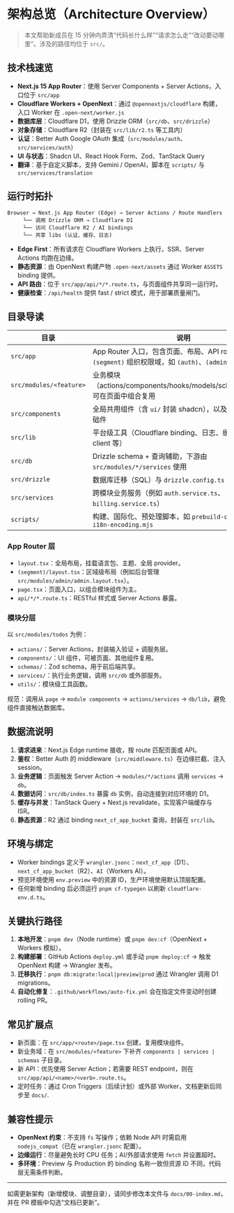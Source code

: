 # 架构总览（Architecture Overview）

> 本文帮助新成员在 15 分钟内弄清“代码长什么样”“请求怎么走”“改动要动哪里”。涉及的路径均位于 `src/`。

## 技术栈速览
- **Next.js 15 App Router**：使用 Server Components + Server Actions，入口位于 `src/app`
- **Cloudflare Workers + OpenNext**：通过 `@opennextjs/cloudflare` 构建，入口 Worker 在 `.open-next/worker.js`
- **数据库层**：Cloudflare D1，使用 Drizzle ORM（`src/db`、`src/drizzle`）
- **对象存储**：Cloudflare R2（封装在 `src/lib/r2.ts` 等工具内）
- **认证**：Better Auth Google OAuth 集成（`src/modules/auth`、`src/services/auth`）
- **UI 与状态**：Shadcn UI、React Hook Form、Zod、TanStack Query
- **翻译**：基于自定义脚本，支持 Gemini / OpenAI，脚本在 `scripts/` 与 `src/services/translation`

## 运行时拓扑
```
Browser → Next.js App Router (Edge) → Server Actions / Route Handlers
     └── 调用 Drizzle ORM → Cloudflare D1
     └── 访问 Cloudflare R2 / AI bindings
     └── 共享 libs (认证、缓存、日志)
```

- **Edge First**：所有请求在 Cloudflare Workers 上执行，SSR、Server Actions 均跑在边缘。
- **静态资源**：由 OpenNext 构建产物 `.open-next/assets` 通过 Worker `ASSETS` binding 提供。
- **API 路由**：位于 `src/app/api/*/*.route.ts`，与页面组件共享同一运行时。
- **健康检查**：`/api/health` 提供 fast / strict 模式，用于部署质量闸门。

## 目录导读

| 目录 | 说明 |
| --- | --- |
| `src/app` | App Router 入口，包含页面、布局、API route。按照 `(segment)` 组织权限域，如 `(auth)`、`(admin)` |
| `src/modules/<feature>` | 业务模块（actions/components/hooks/models/schemas/utils），可在页面中组合复用 |
| `src/components` | 全局共用组件（含 `ui/` 封装 shadcn），以及 SEO/导航等基础件 |
| `src/lib` | 平台级工具（Cloudflare binding、日志、缓存、http client 等） |
| `src/db` | Drizzle schema + 查询辅助，下游由 `src/modules/*/services` 使用 |
| `src/drizzle` | 数据库迁移（SQL）与 `drizzle.config.ts` 配置 |
| `src/services` | 跨模块业务服务（例如 `auth.service.ts`、`billing.service.ts`） |
| `scripts/` | 构建、国际化、预处理脚本，如 `prebuild-cf.mjs`、`fix-i18n-encoding.mjs` |

### App Router 层
- `layout.tsx`：全局布局，挂载语言包、主题、全局 provider。
- `(segment)/layout.tsx`：区域级布局（例如后台管理 `src/modules/admin/admin.layout.tsx`）。
- `page.tsx`：页面入口，以组合模块组件为主。
- `api/*/*.route.ts`：RESTful 样式或 Server Actions 暴露。

### 模块分层
以 `src/modules/todos` 为例：
- `actions/`：Server Actions，封装输入验证 + 调服务层。
- `components/`：UI 组件，可被页面、其他组件复用。
- `schemas/`：Zod schema，用于前后端共享。
- `services/`：执行业务逻辑，调用 `src/db` 或外部服务。
- `utils/`：模块级工具函数。

规范：调用从 `page` → `module components` → `actions/services` → `db/lib`，避免组件直接触达数据库。

## 数据流说明
1. **请求进来**：Next.js Edge runtime 接收，按 route 匹配页面或 API。
2. **鉴权**：Better Auth 的 middleware（`src/middleware.ts`）在边缘拦截、注入 session。
3. **业务逻辑**：页面触发 Server Action → `modules/*/actions` 调用 `services` → `db`。
4. **数据访问**：`src/db/index.ts` 暴露 `db` 实例，自动连接到对应环境的 D1。
5. **缓存与并发**：TanStack Query + Next.js revalidate，实现客户端缓存与 ISR。
6. **静态资源**：R2 通过 binding `next_cf_app_bucket` 查询，封装在 `src/lib`。

## 环境与绑定
- Worker bindings 定义于 `wrangler.jsonc`：`next_cf_app`（D1）、`next_cf_app_bucket`（R2）、`AI`（Workers AI）。
- 预览环境使用 `env.preview` 中的资源 ID，生产环境使用默认顶层配置。
- 任何新增 binding 后必须运行 `pnpm cf-typegen` 以刷新 `cloudflare-env.d.ts`。

## 关键执行路径
1. **本地开发**：`pnpm dev`（Node runtime）或 `pnpm dev:cf`（OpenNext + Workers 模拟）。
2. **构建部署**：GitHub Actions `deploy.yml` 或手动 `pnpm deploy:cf` → 触发 OpenNext 构建 → Wrangler 发布。
3. **迁移执行**：`pnpm db:migrate:local|preview|prod` 通过 Wrangler 调用 D1 migrations。
4. **自动化修复**：`.github/workflows/auto-fix.yml` 会在指定文件变动时创建 rolling PR。

## 常见扩展点
- 新页面：在 `src/app/<route>/page.tsx` 创建，复用模块组件。
- 新业务域：在 `src/modules/<feature>` 下补齐 `components | services | schemas` 子目录。
- 新 API：优先使用 Server Action；若需要 REST endpoint，则在 `src/app/api/<name>/<verb>.route.ts`。
- 定时任务：通过 Cron Triggers（后续计划）或外部 Worker，文档更新后同步至 `docs/`.

## 兼容性提示
- **OpenNext 约束**：不支持 `fs` 写操作；依赖 Node API 时需启用 `nodejs_compat`（已在 `wrangler.jsonc` 配置）。
- **边缘运行**：尽量避免长时 CPU 任务；AI/外部请求使用 `fetch` 并设置超时。
- **多环境**：Preview 与 Production 的 binding 名称一致但资源 ID 不同，代码层无需条件判断。

---

如需更新架构（新增模块、调整目录），请同步修改本文件与 `docs/00-index.md`，并在 PR 模板中勾选“文档已更新”。

